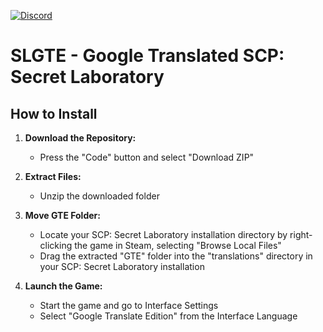 [![Discord]([https://img.shields.io/discord/1071781134033236028)](https://discord.gg/E86dwhPCXj)
# SLGTE - Google Translated SCP: Secret Laboratory

## How to Install

1. **Download the Repository:**
   - Press the "Code" button and select "Download ZIP"

2. **Extract Files:**
   - Unzip the downloaded folder

3. **Move GTE Folder:**
   - Locate your SCP: Secret Laboratory installation directory by right-clicking the game in Steam, selecting "Browse Local Files"
   - Drag the extracted "GTE" folder into the "translations" directory in your SCP: Secret Laboratory installation

4. **Launch the Game:**
   - Start the game and go to Interface Settings
   - Select "Google Translate Edition" from the Interface Language
